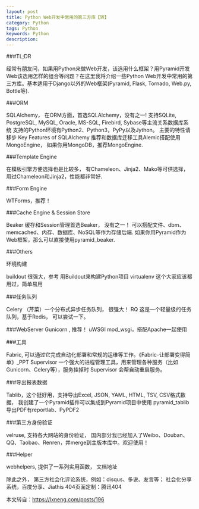 ```yaml
---
layout: post
title: Python Web开发中常用的第三方库【转】
category: Python
tags: Python
keywords: Python
description: 
---
```

###TL;DR

经常有朋友问，如果用Python来做Web开发，该选用什么框架？用Pyramid开发Web该选用怎样的组合等问题？在这里我将介绍一些Python Web开发中常用的第三方库。基本适用于Django以外的Web框架(Pyramid, Flask, Tornado, Web.py, Bottle等).

###ORM

SQLAlchemy， 在ORM方面，首选SQLAlchemy，没有之一!
支持SQLite, PostgreSQL, MySQL, Oracle, MS-SQL, Firebird, Sybase等主流关系数据库系统
支持的Python环境有Python2、Python3，PyPy以及Jython。
主要的特性请移步 Key Features of SQLAlchemy
推荐和数据库迁移工具Alemic搭配使用
MongoEngine， 如果你用MongoDB，推荐MongoEngine.

###Template Engine

在模板引擎方便选择也是比较多， 有Chameleon、Jinja2、Mako等可供选择，用过Chameleon和Jinja2，性能都非常好.

###Form Engine

WTForms，推荐！

###Cache Engine & Session Store

Beaker 缓存和Session管理首选Beaker， 没有之一！ 可以搭配文件、dbm、memcached、内存、数据库、NoSQL等作为存储后端. 如果你用Pyramid作为Web框架，那么可以直接使用pyramid_beaker.

###Others

环境构建

buildout 很强大，参考 用Buildout来构建Python项目
virtualenv 这个大家应该都用过，简单易用

###任务队列

Celery （芹菜）一个分布式异步任务队列， 很强大！
RQ 这是一个轻量级的任务队列，基于Redis， 可以尝试一下。

###WebServer
Gunicorn , 推荐！
uWSGI
mod_wsgi，搭配Apache一起使用

###工具

Fabric, 可以通过它完成自动化部署和常规的运维等工作。《Fabric-让部署变得简单》_PPT
Supervisor 一个强大的进程管理工具，用来管理各种服务（比如Gunicorn、Celery等），服务挂掉时 Supervisor 会帮自动重启服务。

###导出报表数据

Tablib，这个挺好用，支持导出Excel, JSON, YAML, HTML, TSV, CSV格式数据， 我创建了一个Pyramid插件可以集成到Pyramid项目中使用 pyramid_tablib
导出PDF有reportlab、PyPDF2

###第三方身份验证

velruse, 支持各大网站的身份验证， 国内部分我已经加入了Weibo、Douban、QQ、Taobao、Renren，并merge到主版本库中。欢迎使用！

###Helper

webhelpers, 提供了一系列实用函数， 文档地址

除此之外，
    第三方社会化评论系统，例如：disqus、多说、友言等；
    社会化分享系统，百度分享、Jiathis
    404页面定制：腾讯404

本文转自：https://lxneng.com/posts/196
